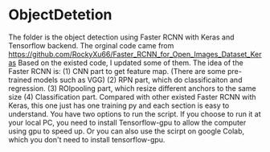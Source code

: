 # ObjectDetetion
The folder is the object detection using Faster RCNN with Keras and Tensorflow backend.
The orginal code came from https://github.com/RockyXu66/Faster_RCNN_for_Open_Images_Dataset_Keras
Based on the existed code, I updated some of them. 
The idea of the Faster RCNN is: 
(1) CNN part to get feature map. (There are some pre-trained models such as VGG)
(2) RPN part, which do classificaiton and regression.
(3) ROIpooling part, which resize different anchors to the same size
(4) Classification part. 
Compared with other existed Faster RCNN with Keras, this one just has one training py and each section is easy to understand.
You have two options to run the script. If you choose to run it at your local PC, you need to install Tensorflow-gpu to allow the computer using gpu to speed up. Or you can also use the scirpt on google Colab, which you don't need to install tensorflow-gpu.
